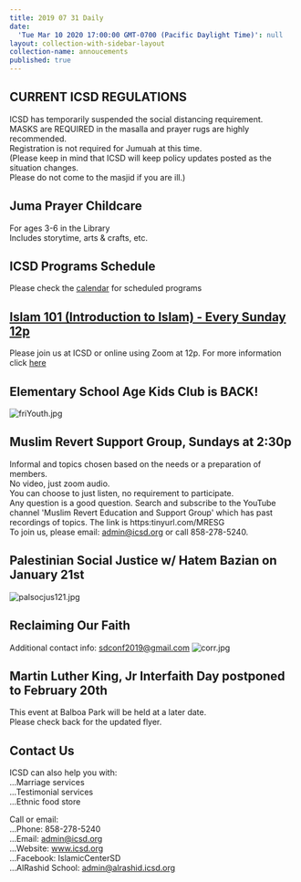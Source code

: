 ```yaml
---
title: 2019 07 31 Daily
date:
  'Tue Mar 10 2020 17:00:00 GMT-0700 (Pacific Daylight Time)': null
layout: collection-with-sidebar-layout
collection-name: annoucements
published: true
---
```

## CURRENT ICSD REGULATIONS
ICSD has temporarily suspended the social distancing requirement.  
MASKS are REQUIRED in the masalla and prayer rugs are highly recommended.  
Registration is not required for Jumuah at this time.  
(Please keep in mind that ICSD will keep policy updates posted as the situation changes.  
Please do not come to the masjid if you are ill.) 

## Juma Prayer Childcare
For ages 3-6 in the Library  
Includes storytime, arts & crafts, etc.     

## ICSD Programs Schedule
Please check the [calendar](http://www.icsd.org/calendar) for scheduled programs

## [Islam 101 (Introduction to Islam) - Every Sunday 12p](https://www.icsd.org/events/islam-101-introduction-to-islam-every-sunday-12p)  
Please join us at ICSD or online using Zoom at 12p. For more information click [here](https://www.icsd.org/events/islam-101-introduction-to-islam-every-sunday-12p)  

## Elementary School Age Kids Club is BACK!  
![friYouth.jpg]({{site.baseurl}}/media/friYouth.jpg)

## Muslim Revert Support Group, Sundays at 2:30p
Informal and topics chosen based on the needs or a preparation of members.  
No video, just zoom audio.  
You can choose to just listen, no requirement to participate.  
Any question is a good question.
Search and subscribe to the YouTube channel 'Muslim Revert Education and Support Group' which has past recordings of topics. The link is https:tinyurl.com/MRESG  
To join us, please email: admin@icsd.org or call 858-278-5240.  

## Palestinian Social Justice w/ Hatem Bazian on January 21st
![palsocjus121.jpg]({{site.baseurl}}/media/palsocjus121.jpg)

## Reclaiming Our Faith
Additional contact info: sdconf2019@gmail.com
![corr.jpg]({{site.baseurl}}/media/corr.jpg)

## Martin Luther King, Jr Interfaith Day postponed to February 20th
This event at Balboa Park will be held at a later date.  
Please check back for the updated flyer.  

## Contact Us  
ICSD can also help you with:  
...Marriage services  
...Testimonial services  
...Ethnic food store  

Call or email:  
...Phone: 858-278-5240  
...Email: admin@icsd.org  
...Website: www.icsd.org  
...Facebook: IslamicCenterSD  
...AlRashid School: admin@alrashid.icsd.org
